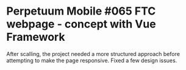# Perpetuum Mobile #065 FTC webpage - concept with Vue Framework
After scalling, the project needed a more structured approach before attempting to make the page responsive.
Fixed a few design issues.
